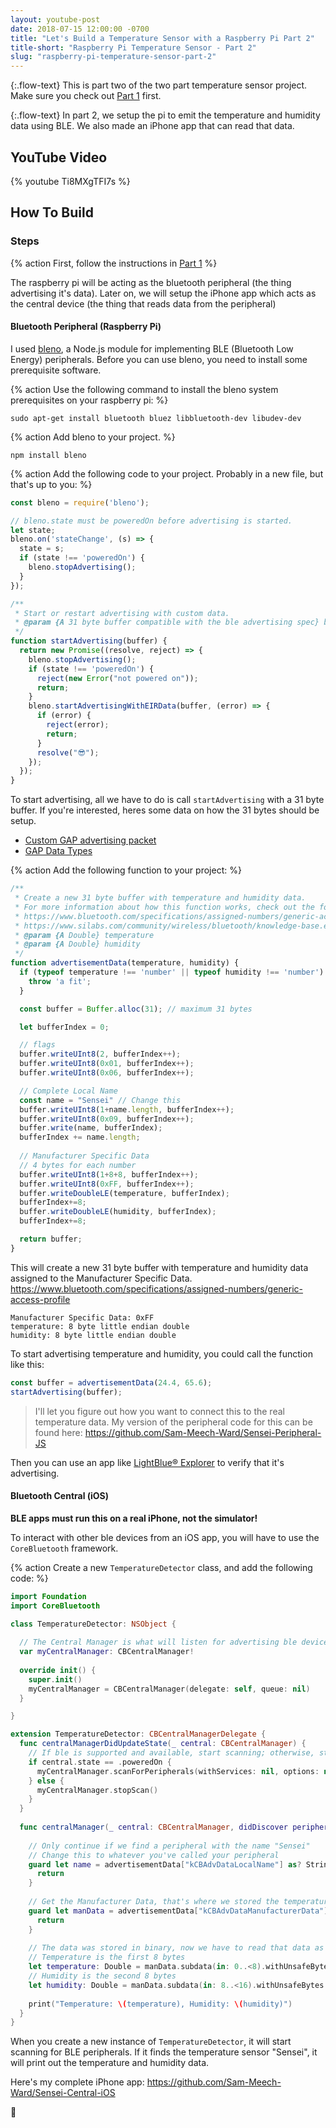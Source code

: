 ```yaml
---
layout: youtube-post
date: 2018-07-15 12:00:00 -0700
title: "Let's Build a Temperature Sensor with a Raspberry Pi Part 2"
title-short: "Raspberry Pi Temperature Sensor - Part 2"
slug: "raspberry-pi-temperature-sensor-part-2"
---
```


{:.flow-text}
This is part two of the two part temperature sensor project. Make sure you check out [Part 1](/youtube_projects/01_raspberry-pi-temperature-sensor-part-1.html) first. 

{:.flow-text}
In part 2, we setup the pi to emit the temperature and humidity data using BLE. We also made an iPhone app that can read that data.


## YouTube Video

{% youtube Ti8MXgTFI7s %}

## How To Build

### Steps

{% action
First, follow the instructions in [Part 1](/youtube_projects/01_raspberry-pi-temperature-sensor-part-1.html)
%}

The raspberry pi will be acting as the bluetooth peripheral (the thing advertising it's data). Later on, we will setup the iPhone app which acts as the central device (the thing that reads data from the peripheral)

#### Bluetooth Peripheral (Raspberry Pi)

I used [bleno](https://github.com/noble/bleno), a Node.js module for implementing BLE (Bluetooth Low Energy) peripherals. Before you can use bleno, you need to install some prerequisite software.

{% action
Use the following command to install the bleno system prerequisites on your raspberry pi:
%}

```shell
sudo apt-get install bluetooth bluez libbluetooth-dev libudev-dev
```

{% action
Add bleno to your project.
%}

```shell
npm install bleno
```

{% action
Add the following code to your project. Probably in a new file, but that's up to you:
%}

```js
const bleno = require('bleno');

// bleno.state must be poweredOn before advertising is started. 
let state;
bleno.on('stateChange', (s) => {
  state = s;
  if (state !== 'poweredOn') {
    bleno.stopAdvertising();    
  }
});

/**
 * Start or restart advertising with custom data.
 * @param {A 31 byte buffer compatible with the ble advertising spec} buffer 
 */
function startAdvertising(buffer) { 
  return new Promise((resolve, reject) => {
    bleno.stopAdvertising();  
    if (state !== 'poweredOn') {
      reject(new Error("not powered on"));
      return;
    }
    bleno.startAdvertisingWithEIRData(buffer, (error) => {
      if (error) {
        reject(error);
        return;
      } 
      resolve("😎");
    });
  });
}
```

To start advertising, all we have to do is call `startAdvertising` with a 31 byte buffer. If you're interested, heres some data on how the 31 bytes should be setup. 

* [Custom GAP advertising packet](https://docs.mbed.com/docs/ble-intros/en/latest/Advanced/CustomGAP/)
* [GAP Data Types](https://www.bluetooth.com/specifications/assigned-numbers/generic-access-profile)

{% action
Add the following function to your project:
%}

```js
/**
 * Create a new 31 byte buffer with temperature and humidity data.
 * For more information about how this function works, check out the following links:
 * https://www.bluetooth.com/specifications/assigned-numbers/generic-access-profile
 * https://www.silabs.com/community/wireless/bluetooth/knowledge-base.entry.html/2017/02/10/bluetooth_advertisin-hGsf
 * @param {A Double} temperature 
 * @param {A Double} humidity 
 */
function advertisementData(temperature, humidity) {
  if (typeof temperature !== 'number' || typeof humidity !== 'number') {
    throw 'a fit';
  }

  const buffer = Buffer.alloc(31); // maximum 31 bytes

  let bufferIndex = 0;

  // flags
  buffer.writeUInt8(2, bufferIndex++);
  buffer.writeUInt8(0x01, bufferIndex++);
  buffer.writeUInt8(0x06, bufferIndex++);

  // Complete Local Name
  const name = "Sensei" // Change this
  buffer.writeUInt8(1+name.length, bufferIndex++);
  buffer.writeUInt8(0x09, bufferIndex++);
  buffer.write(name, bufferIndex);
  bufferIndex += name.length;
  
  // Manufacturer Specific Data
  // 4 bytes for each number
  buffer.writeUInt8(1+8+8, bufferIndex++);
  buffer.writeUInt8(0xFF, bufferIndex++);
  buffer.writeDoubleLE(temperature, bufferIndex);
  bufferIndex+=8;
  buffer.writeDoubleLE(humidity, bufferIndex);
  bufferIndex+=8;

  return buffer;
}
```

This will create a new 31 byte buffer with temperature and humidity data assigned to the Manufacturer Specific Data. <https://www.bluetooth.com/specifications/assigned-numbers/generic-access-profile>

```
Manufacturer Specific Data: 0xFF
temperature: 8 byte little endian double
humidity: 8 byte little endian double
```

To start advertising temperature and humidity, you could call the function like this:

```js
const buffer = advertisementData(24.4, 65.6);
startAdvertising(buffer);
```

> I'll let you figure out how you want to connect this to the real temperature data. My version of the peripheral code for this can be found here: <https://github.com/Sam-Meech-Ward/Sensei-Peripheral-JS>

Then you can use an app like [LightBlue® Explorer](https://itunes.apple.com/ca/app/lightblue-explorer/id557428110?mt=8) to verify that it's advertising. 

#### Bluetooth Central (iOS)

**BLE apps must run this on a real iPhone, not the simulator!**

To interact with other ble devices from an iOS app, you will have to use the `CoreBluetooth` framework.

{% action
Create a new `TemperatureDetector` class, and add the following code:
%}

```swift
import Foundation
import CoreBluetooth

class TemperatureDetector: NSObject {
  
  // The Central Manager is what will listen for advertising ble devices.
  var myCentralManager: CBCentralManager!
  
  override init() {
    super.init()
    myCentralManager = CBCentralManager(delegate: self, queue: nil)
  }

}

extension TemperatureDetector: CBCentralManagerDelegate {
  func centralManagerDidUpdateState(_ central: CBCentralManager) {
    // If ble is supported and available, start scanning; otherwise, stop scanning
    if central.state == .poweredOn {
      myCentralManager.scanForPeripherals(withServices: nil, options: nil)
    } else {
      myCentralManager.stopScan()
    }
  }
  
  func centralManager(_ central: CBCentralManager, didDiscover peripheral: CBPeripheral, advertisementData: [String : Any], rssi RSSI: NSNumber) {
    
    // Only continue if we find a peripheral with the name "Sensei"
    // Change this to whatever you've called your peripheral
    guard let name = advertisementData["kCBAdvDataLocalName"] as? String, name == "Sensei" else {
      return
    }
    
    // Get the Manufacturer Data, that's where we stored the temperature and humidity
    guard let manData = advertisementData["kCBAdvDataManufacturerData"] as? Data else {
      return
    }
    
    // The data was stored in binary, now we have to read that data as an 8 byte double.
    // Temperature is the first 8 bytes
    let temperature: Double = manData.subdata(in: 0..<8).withUnsafeBytes { $0.pointee }
    // Humidity is the second 8 bytes
    let humidity: Double = manData.subdata(in: 8..<16).withUnsafeBytes { $0.pointee }
    
    print("Temperature: \(temperature), Humidity: \(humidity)")
  } 
}
```

When you create a new instance of `TemperatureDetector`, it will start scanning for BLE peripherals. If it finds the temperature sensor "Sensei", it will print out the temperature and humidity data. 

Here's my complete iPhone app: <https://github.com/Sam-Meech-Ward/Sensei-Central-iOS>

🤗